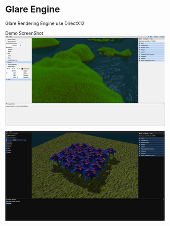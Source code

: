 # Glare Engine
Glare Rendering Engine  use DirectX12


Demo ScreenShot
![demo](ScreenShot/screenshot1.png)

![demo](ScreenShot/screenshot4.png)
